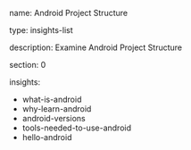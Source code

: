 
name: Android Project Structure

type: insights-list

description: Examine Android Project Structure

section: 0

insights:
  - what-is-android
  - why-learn-android
  - android-versions
  - tools-needed-to-use-android
  - hello-android
